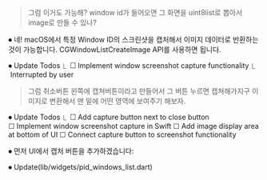> 그럼 이거도 가능해? window id가 들어오면 그 화면을 uint8list로 뽑아서 image로 만들 수 있나?

⏺ 네! macOS에서 특정 Window ID의 스크린샷을 캡처해서 이미지 데이터로 반환하는 것이 가능합니다. CGWindowListCreateImage API를 사용하면 됩니다.

⏺ Update Todos
  ⎿  ☐ Implement window screenshot capture functionality
  ⎿  Interrupted by user

> 그럼 취소버튼 왼쪽에 캡쳐버튼이라고 만들어서 그 버튼 누르면 캡쳐해가지구 이미지로 변환해서 맨 밑에 어떤 영역에 보여주기 해보자.

⏺ Update Todos
  ⎿  ☐ Add capture button next to close button           
     ☐ Implement window screenshot capture in Swift
     ☐ Add image display area at bottom of UI
     ☐ Connect capture button to screenshot functionality

⏺ 먼저 UI에서 캡처 버튼을 추가하겠습니다:

⏺ Update(lib/widgets/pid_windows_list.dart)
